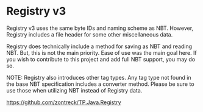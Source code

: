 Registry v3
==========

Registry v3 uses the same byte IDs and naming scheme as NBT. However, Registry includes a file header for some other
miscellaneous data.

Registry does technically include a method for saving as NBT and reading NBT. But, this is not the main priority. Ease
of use was the main goal here. If you wish to contribute to this project and add full NBT support, you may do so.
 
NOTE: Registry also introduces other tag types. Any tag type not found in the base NBT specification includes a
converter method. Please be sure to use those when utilizing NBT instead of Registry data.

https://github.com/zontreck/TP.Java.Registry
